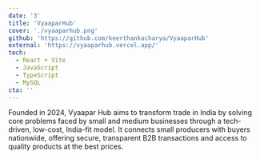 ```yaml
---
date: '3'
title: 'VyaaparHub'
cover: './vyaaparhub.png'
github: 'https://github.com/keerthankacharya/VyaaparHub'
external: 'https://vyaaparhub.vercel.app/'
tech:
  - React + Vite
  - JavaScript
  - TypeScript
  - MySQL
cta: ''
---
```


Founded in 2024, Vyaapar Hub aims to transform trade in India by solving core problems faced by small and medium businesses through a tech-driven, low-cost, India-fit model. It connects small producers with buyers nationwide, offering secure, transparent B2B transactions and access to quality products at the best prices.